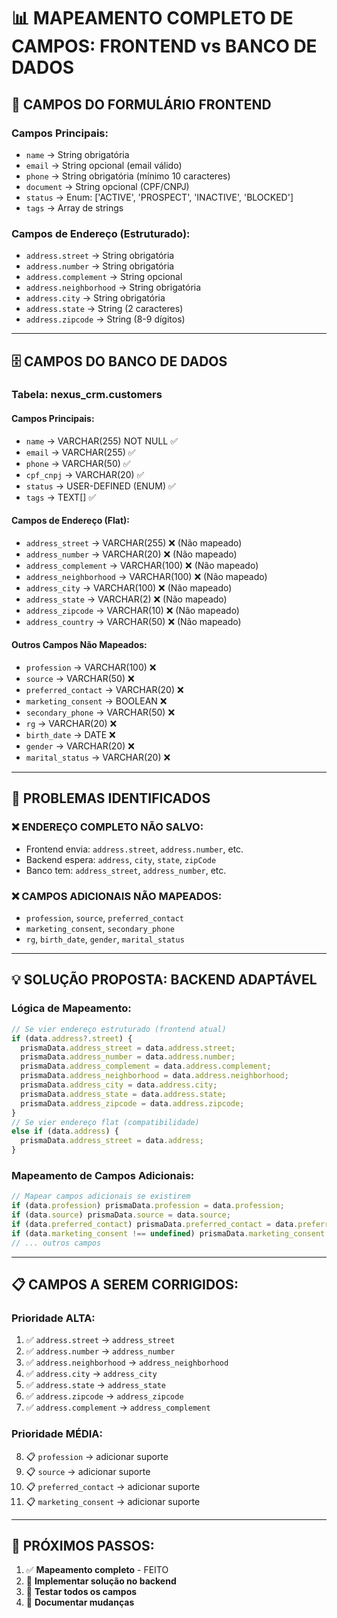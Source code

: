 # 📊 **MAPEAMENTO COMPLETO DE CAMPOS: FRONTEND vs BANCO DE DADOS**

## 🎯 **CAMPOS DO FORMULÁRIO FRONTEND**

### **Campos Principais:**
- `name` → String obrigatória
- `email` → String opcional (email válido)
- `phone` → String obrigatória (mínimo 10 caracteres)
- `document` → String opcional (CPF/CNPJ)
- `status` → Enum: ['ACTIVE', 'PROSPECT', 'INACTIVE', 'BLOCKED']
- `tags` → Array de strings

### **Campos de Endereço (Estruturado):**
- `address.street` → String obrigatória
- `address.number` → String obrigatória
- `address.complement` → String opcional
- `address.neighborhood` → String obrigatória
- `address.city` → String obrigatória
- `address.state` → String (2 caracteres)
- `address.zipcode` → String (8-9 dígitos)

---

## 🗄️ **CAMPOS DO BANCO DE DADOS**

### **Tabela: nexus_crm.customers**

#### **Campos Principais:**
- `name` → VARCHAR(255) NOT NULL ✅
- `email` → VARCHAR(255) ✅
- `phone` → VARCHAR(50) ✅
- `cpf_cnpj` → VARCHAR(20) ✅
- `status` → USER-DEFINED (ENUM) ✅
- `tags` → TEXT[] ✅

#### **Campos de Endereço (Flat):**
- `address_street` → VARCHAR(255) ❌ (Não mapeado)
- `address_number` → VARCHAR(20) ❌ (Não mapeado)
- `address_complement` → VARCHAR(100) ❌ (Não mapeado)
- `address_neighborhood` → VARCHAR(100) ❌ (Não mapeado)
- `address_city` → VARCHAR(100) ❌ (Não mapeado)
- `address_state` → VARCHAR(2) ❌ (Não mapeado)
- `address_zipcode` → VARCHAR(10) ❌ (Não mapeado)
- `address_country` → VARCHAR(50) ❌ (Não mapeado)

#### **Outros Campos Não Mapeados:**
- `profession` → VARCHAR(100) ❌
- `source` → VARCHAR(50) ❌
- `preferred_contact` → VARCHAR(20) ❌
- `marketing_consent` → BOOLEAN ❌
- `secondary_phone` → VARCHAR(50) ❌
- `rg` → VARCHAR(20) ❌
- `birth_date` → DATE ❌
- `gender` → VARCHAR(20) ❌
- `marital_status` → VARCHAR(20) ❌

---

## 🚨 **PROBLEMAS IDENTIFICADOS**

### **❌ ENDEREÇO COMPLETO NÃO SALVO:**
- Frontend envia: `address.street`, `address.number`, etc.
- Backend espera: `address`, `city`, `state`, `zipCode`
- Banco tem: `address_street`, `address_number`, etc.

### **❌ CAMPOS ADICIONAIS NÃO MAPEADOS:**
- `profession`, `source`, `preferred_contact`
- `marketing_consent`, `secondary_phone`
- `rg`, `birth_date`, `gender`, `marital_status`

---

## 💡 **SOLUÇÃO PROPOSTA: BACKEND ADAPTÁVEL**

### **Lógica de Mapeamento:**
```typescript
// Se vier endereço estruturado (frontend atual)
if (data.address?.street) {
  prismaData.address_street = data.address.street;
  prismaData.address_number = data.address.number;
  prismaData.address_complement = data.address.complement;
  prismaData.address_neighborhood = data.address.neighborhood;
  prismaData.address_city = data.address.city;
  prismaData.address_state = data.address.state;
  prismaData.address_zipcode = data.address.zipcode;
}
// Se vier endereço flat (compatibilidade)
else if (data.address) {
  prismaData.address_street = data.address;
}
```

### **Mapeamento de Campos Adicionais:**
```typescript
// Mapear campos adicionais se existirem
if (data.profession) prismaData.profession = data.profession;
if (data.source) prismaData.source = data.source;
if (data.preferred_contact) prismaData.preferred_contact = data.preferred_contact;
if (data.marketing_consent !== undefined) prismaData.marketing_consent = data.marketing_consent;
// ... outros campos
```

---

## 📋 **CAMPOS A SEREM CORRIGIDOS:**

### **Prioridade ALTA:**
1. ✅ `address.street` → `address_street`
2. ✅ `address.number` → `address_number`
3. ✅ `address.neighborhood` → `address_neighborhood`
4. ✅ `address.city` → `address_city`
5. ✅ `address.state` → `address_state`
6. ✅ `address.zipcode` → `address_zipcode`
7. ✅ `address.complement` → `address_complement`

### **Prioridade MÉDIA:**
8. 📋 `profession` → adicionar suporte
9. 📋 `source` → adicionar suporte
10. 📋 `preferred_contact` → adicionar suporte
11. 📋 `marketing_consent` → adicionar suporte

---

## 🎯 **PRÓXIMOS PASSOS:**

1. ✅ **Mapeamento completo** - FEITO
2. 🔄 **Implementar solução no backend**
3. 🧪 **Testar todos os campos**
4. 📝 **Documentar mudanças**